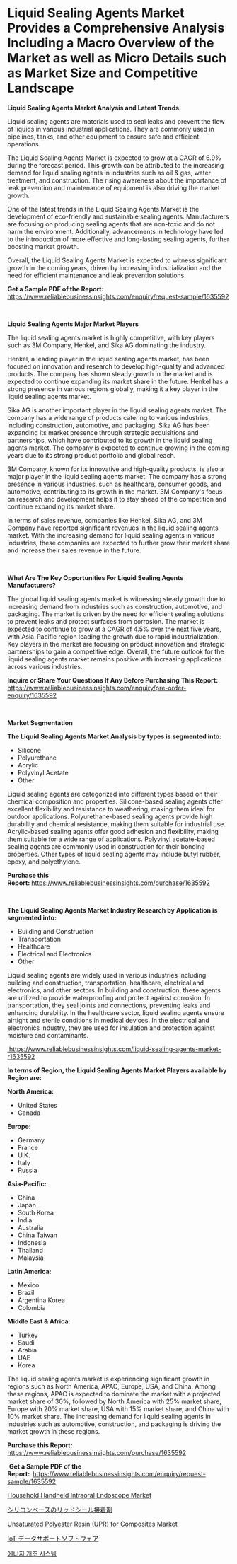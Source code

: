 <p><h1>Liquid Sealing Agents Market Provides a Comprehensive Analysis Including a Macro Overview of the Market as well as Micro Details such as Market Size and Competitive Landscape</h1></p><p><strong>Liquid Sealing Agents Market Analysis and Latest Trends</strong></p>
<p><p>Liquid sealing agents are materials used to seal leaks and prevent the flow of liquids in various industrial applications. They are commonly used in pipelines, tanks, and other equipment to ensure safe and efficient operations.</p><p>The Liquid Sealing Agents Market is expected to grow at a CAGR of 6.9% during the forecast period. This growth can be attributed to the increasing demand for liquid sealing agents in industries such as oil & gas, water treatment, and construction. The rising awareness about the importance of leak prevention and maintenance of equipment is also driving the market growth.</p><p>One of the latest trends in the Liquid Sealing Agents Market is the development of eco-friendly and sustainable sealing agents. Manufacturers are focusing on producing sealing agents that are non-toxic and do not harm the environment. Additionally, advancements in technology have led to the introduction of more effective and long-lasting sealing agents, further boosting market growth.</p><p>Overall, the Liquid Sealing Agents Market is expected to witness significant growth in the coming years, driven by increasing industrialization and the need for efficient maintenance and leak prevention solutions.</p></p>
<p><strong>Get a Sample PDF of the Report:&nbsp;</strong> <a href="https://www.reliablebusinessinsights.com/enquiry/request-sample/1635592">https://www.reliablebusinessinsights.com/enquiry/request-sample/1635592</a></p>
<p>&nbsp;</p>
<p><strong>Liquid Sealing Agents Major Market Players</strong></p>
<p><p>The liquid sealing agents market is highly competitive, with key players such as 3M Company, Henkel, and Sika AG dominating the industry. </p><p>Henkel, a leading player in the liquid sealing agents market, has been focused on innovation and research to develop high-quality and advanced products. The company has shown steady growth in the market and is expected to continue expanding its market share in the future. Henkel has a strong presence in various regions globally, making it a key player in the liquid sealing agents market.</p><p>Sika AG is another important player in the liquid sealing agents market. The company has a wide range of products catering to various industries, including construction, automotive, and packaging. Sika AG has been expanding its market presence through strategic acquisitions and partnerships, which have contributed to its growth in the liquid sealing agents market. The company is expected to continue growing in the coming years due to its strong product portfolio and global reach.</p><p>3M Company, known for its innovative and high-quality products, is also a major player in the liquid sealing agents market. The company has a strong presence in various industries, such as healthcare, consumer goods, and automotive, contributing to its growth in the market. 3M Company's focus on research and development helps it to stay ahead of the competition and continue expanding its market share.</p><p>In terms of sales revenue, companies like Henkel, Sika AG, and 3M Company have reported significant revenues in the liquid sealing agents market. With the increasing demand for liquid sealing agents in various industries, these companies are expected to further grow their market share and increase their sales revenue in the future.</p></p>
<p>&nbsp;</p>
<p><strong>What Are The Key Opportunities For Liquid Sealing Agents Manufacturers?</strong></p>
<p><p>The global liquid sealing agents market is witnessing steady growth due to increasing demand from industries such as construction, automotive, and packaging. The market is driven by the need for efficient sealing solutions to prevent leaks and protect surfaces from corrosion. The market is expected to continue to grow at a CAGR of 4.5% over the next five years, with Asia-Pacific region leading the growth due to rapid industrialization. Key players in the market are focusing on product innovation and strategic partnerships to gain a competitive edge. Overall, the future outlook for the liquid sealing agents market remains positive with increasing applications across various industries.</p></p>
<p><strong>Inquire or Share Your Questions If Any Before Purchasing This Report:</strong> <a href="https://www.reliablebusinessinsights.com/enquiry/pre-order-enquiry/1635592">https://www.reliablebusinessinsights.com/enquiry/pre-order-enquiry/1635592</a></p>
<p>&nbsp;</p>
<p><strong>Market Segmentation</strong></p>
<p><strong>The Liquid Sealing Agents Market Analysis by types is segmented into:</strong></p>
<p><ul><li>Silicone</li><li>Polyurethane</li><li>Acrylic</li><li>Polyvinyl Acetate</li><li>Other</li></ul></p>
<p><p>Liquid sealing agents are categorized into different types based on their chemical composition and properties. Silicone-based sealing agents offer excellent flexibility and resistance to weathering, making them ideal for outdoor applications. Polyurethane-based sealing agents provide high durability and chemical resistance, making them suitable for industrial use. Acrylic-based sealing agents offer good adhesion and flexibility, making them suitable for a wide range of applications. Polyvinyl acetate-based sealing agents are commonly used in construction for their bonding properties. Other types of liquid sealing agents may include butyl rubber, epoxy, and polyethylene.</p></p>
<p><strong>Purchase this Report:&nbsp;</strong><a href="https://www.reliablebusinessinsights.com/purchase/1635592">https://www.reliablebusinessinsights.com/purchase/1635592</a></p>
<p>&nbsp;</p>
<p><strong>The Liquid Sealing Agents Market Industry Research by Application is segmented into:</strong></p>
<p><ul><li>Building and Construction</li><li>Transportation</li><li>Healthcare</li><li>Electrical and Electronics</li><li>Other</li></ul></p>
<p><p>Liquid sealing agents are widely used in various industries including building and construction, transportation, healthcare, electrical and electronics, and other sectors. In building and construction, these agents are utilized to provide waterproofing and protect against corrosion. In transportation, they seal joints and connections, preventing leaks and enhancing durability. In the healthcare sector, liquid sealing agents ensure airtight and sterile conditions in medical devices. In the electrical and electronics industry, they are used for insulation and protection against moisture and contaminants.</p></p>
<p><a href="https://www.reliablebusinessinsights.com/liquid-sealing-agents-market-r1635592">&nbsp;https://www.reliablebusinessinsights.com/liquid-sealing-agents-market-r1635592</a></p>
<p><strong>In terms of Region, the Liquid Sealing Agents Market Players available by Region are:</strong></p>
<p>
    <p> <strong> North America: </strong>
        <ul>
            <li>United States</li>
            <li>Canada</li>
        </ul>
        </p> 
    <p> <strong> Europe: </strong>
        <ul>
            <li>Germany</li>
            <li>France</li>
            <li>U.K.</li>
            <li>Italy</li>
            <li>Russia</li>
        </ul>
        </p> 
    <p> <strong> Asia-Pacific: </strong>
        <ul>
            <li>China</li>
            <li>Japan</li>
            <li>South Korea</li>
            <li>India</li>
            <li>Australia</li>
            <li>China Taiwan</li>
            <li>Indonesia</li>
            <li>Thailand</li>
            <li>Malaysia</li>
        </ul>
        </p> 
    <p> <strong> Latin America: </strong>
        <ul>
            <li>Mexico</li>
            <li>Brazil</li>
            <li>Argentina Korea</li>
            <li>Colombia</li>
        </ul>
        </p> 
    <p> <strong> Middle East & Africa: </strong>
        <ul>
            <li>Turkey</li>
            <li>Saudi</li>
            <li>Arabia</li>
            <li>UAE</li>
            <li>Korea</li>
        </ul>
    </p>
    </p>
<p><p>The liquid sealing agents market is experiencing significant growth in regions such as North America, APAC, Europe, USA, and China. Among these regions, APAC is expected to dominate the market with a projected market share of 30%, followed by North America with 25% market share, Europe with 20% market share, USA with 15% market share, and China with 10% market share. The increasing demand for liquid sealing agents in industries such as automotive, construction, and packaging is driving the market growth in these regions.</p></p>
<p><strong>Purchase this Report: </strong><a href="https://www.reliablebusinessinsights.com/purchase/1635592">https://www.reliablebusinessinsights.com/purchase/1635592</a></p>
<p>&nbsp;<strong>Get a Sample PDF of the Report:&nbsp;&nbsp;</strong><a href="https://www.reliablebusinessinsights.com/enquiry/request-sample/1635592">https://www.reliablebusinessinsights.com/enquiry/request-sample/1635592</a></p>
<p><strong></strong></p>
<p><p><a href="https://github.com/mauripalmi/Market-Research-Report-List-3/blob/main/household-handheld-intraoral-endoscope-market.md">Household Handheld Intraoral Endoscope Market</a></p><p><a href="https://github.com/SkylarDaniel70/Market-Research-Report-List-1/blob/main/816738692055.md">シリコンベースのリッドシール接着剤</a></p><p><a href="https://github.com/nicoletavirag/Market-Research-Report-List-3/blob/main/unsaturated-polyester-resin-upr-for-composites-market.md">Unsaturated Polyester Resin (UPR) for Composites Market</a></p><p><a href="https://github.com/GiovaniLeannon/Market-Research-Report-List-1/blob/main/321499392056.md">IoT データサポートソフトウェア</a></p><p><a href="https://github.com/muchswr/Market-Research-Report-List-1/blob/main/268194584004.md">에너지 개조 시스템</a></p></p>